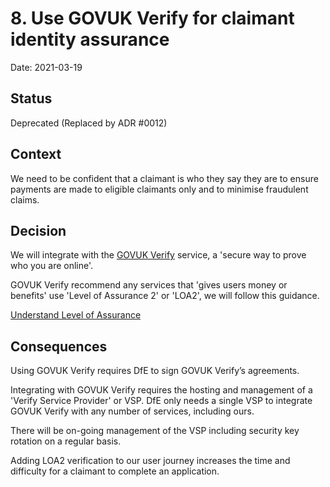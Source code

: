 # 8. Use GOVUK Verify for claimant identity assurance

Date: 2021-03-19

## Status

Deprecated (Replaced by ADR #0012)

## Context

We need to be confident that a claimant is who they say they are to ensure
payments are made to eligible claimants only and to minimise fraudulent claims.

## Decision

We will integrate with the [GOVUK Verify](https://www.verify.service.gov.uk/)
service, a 'secure way to prove who you are online'.

GOVUK Verify recommend any services that 'gives users money or benefits' use
'Level of Assurance 2' or 'LOA2', we will follow this guidance.

[Understand Level of Assurance](https://www.verify.service.gov.uk/understand-levels-of-assurance/)

## Consequences

Using GOVUK Verify requires DfE to sign GOVUK Verify’s agreements.

Integrating with GOVUK Verify requires the hosting and management of a 'Verify
Service Provider' or VSP. DfE only needs a single VSP to integrate GOVUK Verify
with any number of services, including ours.

There will be on-going management of the VSP including security key rotation on
a regular basis.

Adding LOA2 verification to our user journey increases the time and difficulty
for a claimant to complete an application.
